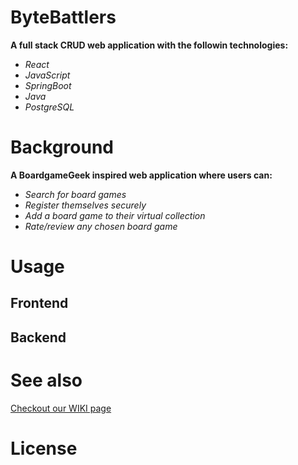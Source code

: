 # ByteBattlers
**A full stack CRUD web application with the followin technologies:**
- *React*
- *JavaScript*
- *SpringBoot*
- *Java*
- *PostgreSQL*

# Background
**A BoardgameGeek inspired web application where users can:**
- *Search for board games*
- *Register themselves securely*
- *Add a board game to their virtual collection*
- *Rate/review any chosen board game*

# Usage

## Frontend 

## Backend

# See also
[Checkout our WIKI page](https://github.com/CodecoolGlobal/el-proyecte-grande-sprint-1-java-szplkflrn/wiki)

# License
